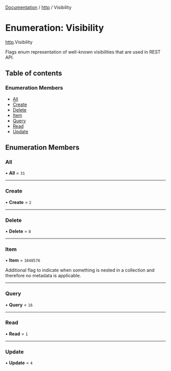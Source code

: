 [Documentation](../index.md) / [http](../modules/http.md) / Visibility

# Enumeration: Visibility

[http](../modules/http.md).Visibility

Flags enum representation of well-known visibilities that are used in
REST API.

## Table of contents

### Enumeration Members

- [All](http.Visibility.md#all)
- [Create](http.Visibility.md#create)
- [Delete](http.Visibility.md#delete)
- [Item](http.Visibility.md#item)
- [Query](http.Visibility.md#query)
- [Read](http.Visibility.md#read)
- [Update](http.Visibility.md#update)

## Enumeration Members

### All

• **All** = ``31``

___

### Create

• **Create** = ``2``

___

### Delete

• **Delete** = ``8``

___

### Item

• **Item** = ``1048576``

Additional flag to indicate when something is nested in a collection
and therefore no metadata is applicable.

___

### Query

• **Query** = ``16``

___

### Read

• **Read** = ``1``

___

### Update

• **Update** = ``4``
